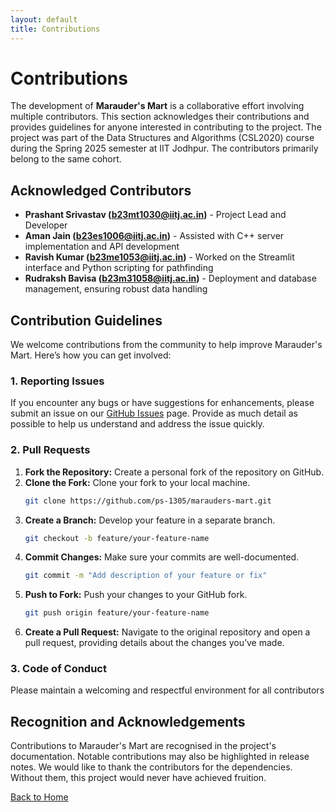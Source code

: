 ```yaml
---
layout: default
title: Contributions 
---
```


# Contributions

The development of **Marauder's Mart** is a collaborative effort involving multiple contributors. This section acknowledges their contributions and provides guidelines for anyone interested in contributing to the project. The project was part of the Data Structures and Algorithms (CSL2020) course during the Spring 2025 semester at IIT Jodhpur. The contributors primarily belong to the same cohort.

## Acknowledged Contributors

- **Prashant Srivastav (b23mt1030@iitj.ac.in)** - Project Lead and Developer
- **Aman Jain (b23es1006@iitj.ac.in)** - Assisted with C++ server implementation and API development
- **Ravish Kumar (b23me1053@iitj.ac.in)** - Worked on the Streamlit interface and Python scripting for pathfinding
- **Rudraksh Bavisa (b23m31058@iitj.ac.in)** - Deployment and database management, ensuring robust data handling

## Contribution Guidelines

We welcome contributions from the community to help improve Marauder's Mart. Here’s how you can get involved:

### 1. Reporting Issues

If you encounter any bugs or have suggestions for enhancements, please submit an issue on our [GitHub Issues](https://github.com/ps-1305/marauders-mart/issues) page. Provide as much detail as possible to help us understand and address the issue quickly.

### 2. Pull Requests

1. **Fork the Repository:** Create a personal fork of the repository on GitHub.
2. **Clone the Fork:** Clone your fork to your local machine.
   ```sh
   git clone https://github.com/ps-1305/marauders-mart.git
   ```
3. **Create a Branch:** Develop your feature in a separate branch.
   ```sh
   git checkout -b feature/your-feature-name
   ```
4. **Commit Changes:** Make sure your commits are well-documented.
   ```sh
   git commit -m "Add description of your feature or fix"
   ```
5. **Push to Fork:** Push your changes to your GitHub fork.
   ```sh
   git push origin feature/your-feature-name
   ```
6. **Create a Pull Request:** Navigate to the original repository and open a pull request, providing details about the changes you’ve made.

### 3. Code of Conduct

Please maintain a welcoming and respectful environment for all contributors

## Recognition and Acknowledgements

Contributions to Marauder's Mart are recognised in the project's documentation. Notable contributions may also be highlighted in release notes.
We would like to thank the contributors for the dependencies. Without them, this project would never have achieved fruition.

[Back to Home](index.md)

